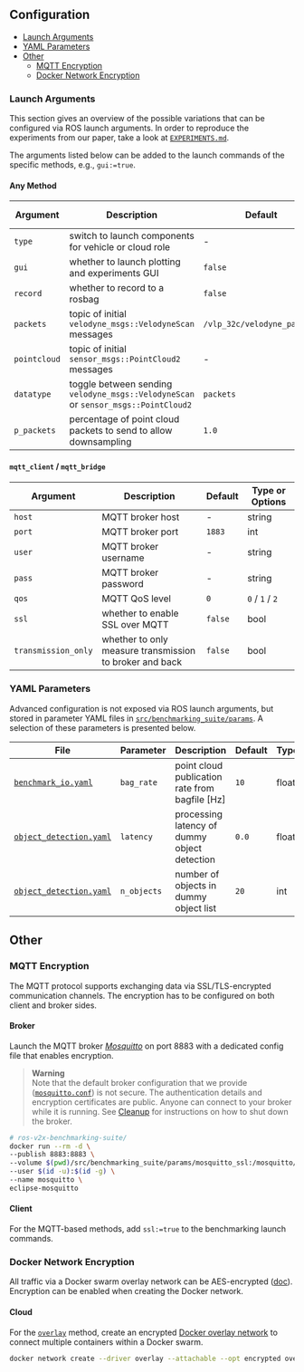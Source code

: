 ## Configuration

- [Launch Arguments](#launch-arguments)
- [YAML Parameters](#yaml-parameters)
- [Other](#other)
  - [MQTT Encryption](#mqtt-encryption)
  - [Docker Network Encryption](#docker-network-encryption)


### Launch Arguments

This section gives an overview of the possible variations that can be configured via ROS launch arguments. In order to reproduce the experiments from our paper, take a look at [`EXPERIMENTS.md`](EXPERIMENTS.md).

The arguments listed below can be added to the launch commands of the specific methods, e.g., `gui:=true`.

#### Any Method

| Argument | Description | Default | Type or Options |
| --- | --- | --- | --- |
| `type` | switch to launch components for vehicle or cloud role | - | `vehicle` / `cloud` |
| `gui` | whether to launch plotting and experiments GUI | `false` | bool |
| `record` | whether to record to a rosbag | `false` | bool |
| `packets` | topic of initial `velodyne_msgs::VelodyneScan` messages | `/vlp_32c/velodyne_packets` | string |
| `pointcloud` | topic of initial `sensor_msgs::PointCloud2` messages | - | string |
| `datatype` | toggle between sending `velodyne_msgs::VelodyneScan` or `sensor_msgs::PointCloud2` | `packets` | `packets` / `pointcloud` |
| `p_packets` | percentage of point cloud packets to send to allow downsampling | `1.0` | float |

#### `mqtt_client` / `mqtt_bridge`

| Argument | Description | Default | Type or Options |
| --- | --- | --- | --- |
| `host` | MQTT broker host | - | string |
| `port` | MQTT broker port | `1883` | int |
| `user` | MQTT broker username | - | string |
| `pass` | MQTT broker password | - | string |
| `qos` | MQTT QoS level | `0` | `0` / `1` / `2` |
| `ssl` | whether to enable SSL over MQTT | `false` | bool |
| `transmission_only` | whether to only measure transmission to broker and back | `false` | bool |


### YAML Parameters

Advanced configuration is not exposed via ROS launch arguments, but stored in parameter YAML files in [`src/benchmarking_suite/params`](src/benchmarking_suite/params/). A selection of these parameters is presented below.

| File | Parameter | Description | Default | Type |
| --- | --- | --- | --- | --- |
| [`benchmark_io.yaml`](src/benchmarking_suite/params/benchmark_io.yaml) | `bag_rate` | point cloud publication rate from bagfile [Hz] | `10` | float |
| [`object_detection.yaml`](src/benchmarking_suite/params/object_detection.yaml) | `latency` | processing latency of dummy object detection | `0.0` | float |
| [`object_detection.yaml`](src/benchmarking_suite/params/object_detection.yaml) | `n_objects` | number of objects in dummy object list | `20` | int |


## Other

### MQTT Encryption

The MQTT protocol supports exchanging data via SSL/TLS-encrypted communication channels. The encryption has to be configured on both client and broker sides.

#### Broker

Launch the MQTT broker [*Mosquitto*](https://mosquitto.org/) on port 8883 with a dedicated config file that enables encryption.

> **Warning**  
> Note that the default broker configuration that we provide ([`mosquitto.conf`](src/benchmarking_suite/params/mosquitto_ssl/mosquitto.conf)) is not secure. The authentication details and encryption certificates are public. Anyone can connect to your broker while it is running. See [Cleanup](README.md#cleanup) for instructions on how to shut down the broker.

```bash
# ros-v2x-benchmarking-suite/
docker run --rm -d \
--publish 8883:8883 \
--volume $(pwd)/src/benchmarking_suite/params/mosquitto_ssl:/mosquitto/config \
--user $(id -u):$(id -g) \
--name mosquitto \
eclipse-mosquitto
```

#### Client

For the MQTT-based methods, add `ssl:=true` to the benchmarking launch commands.


### Docker Network Encryption

All traffic via a Docker swarm overlay network can be AES-encrypted ([doc](https://docs.docker.com/network/overlay/#encrypt-traffic-on-an-overlay-network)). Encryption can be enabled when creating the Docker network.

#### Cloud

For the [`overlay`](README.md#overlay) method, create an encrypted [Docker overlay network](https://docs.docker.com/network/overlay/) to connect multiple containers within a Docker swarm.

```bash
docker network create --driver overlay --attachable --opt encrypted overlay
```
